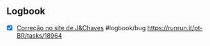 

## Logbook
- [x] [Correção no site de J&Chaves](things:///show?id=Vr135X9NV4d3hDk3ihfbSR) #logbook/bug
	https://runrun.it/pt-BR/tasks/18964